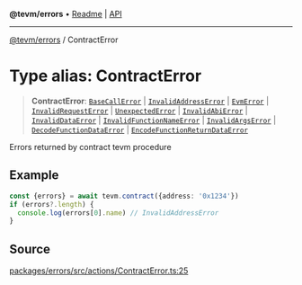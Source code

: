 **@tevm/errors** • [Readme](../README.md) \| [API](../globals.md)

***

[@tevm/errors](../README.md) / ContractError

# Type alias: ContractError

> **ContractError**: [`BaseCallError`](BaseCallError.md) \| [`InvalidAddressError`](InvalidAddressError.md) \| [`EvmError`](EvmError.md) \| [`InvalidRequestError`](InvalidRequestError.md) \| [`UnexpectedError`](UnexpectedError.md) \| [`InvalidAbiError`](InvalidAbiError.md) \| [`InvalidDataError`](InvalidDataError.md) \| [`InvalidFunctionNameError`](InvalidFunctionNameError.md) \| [`InvalidArgsError`](InvalidArgsError.md) \| [`DecodeFunctionDataError`](DecodeFunctionDataError.md) \| [`EncodeFunctionReturnDataError`](EncodeFunctionReturnDataError.md)

Errors returned by contract tevm procedure

## Example

```ts
const {errors} = await tevm.contract({address: '0x1234'})
if (errors?.length) {
  console.log(errors[0].name) // InvalidAddressError
}
```

## Source

[packages/errors/src/actions/ContractError.ts:25](https://github.com/evmts/tevm-monorepo/blob/main/packages/errors/src/actions/ContractError.ts#L25)
